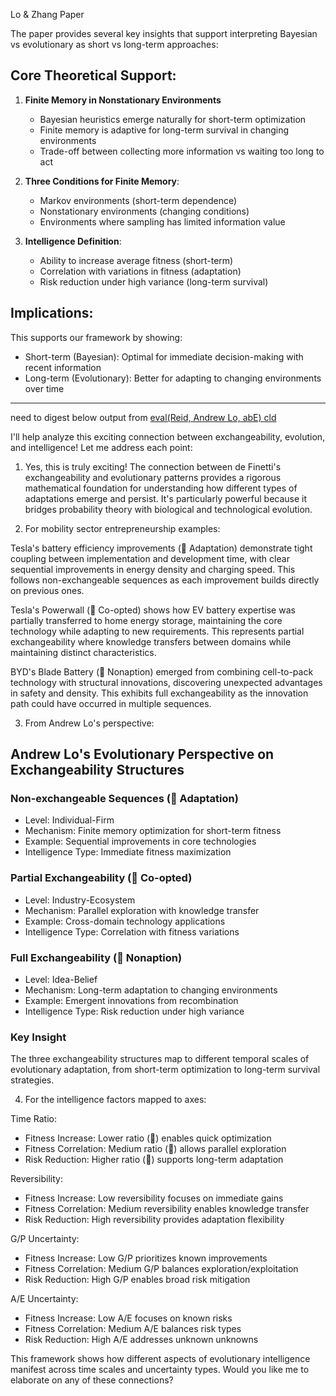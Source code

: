 Lo & Zhang Paper

The paper provides several key insights that support interpreting Bayesian vs evolutionary as short vs long-term approaches:

## Core Theoretical Support:
1. **Finite Memory in Nonstationary Environments**
   - Bayesian heuristics emerge naturally for short-term optimization
   - Finite memory is adaptive for long-term survival in changing environments
   - Trade-off between collecting more information vs waiting too long to act

2. **Three Conditions for Finite Memory**:
   - Markov environments (short-term dependence)
   - Nonstationary environments (changing conditions)
   - Environments where sampling has limited information value

3. **Intelligence Definition**:
   - Ability to increase average fitness (short-term)
   - Correlation with variations in fitness (adaptation)
   - Risk reduction under high variance (long-term survival)

## Implications:
This supports our framework by showing:
- Short-term (Bayesian): Optimal for immediate decision-making with recent information
- Long-term (Evolutionary): Better for adapting to changing environments over time

----
need to digest below output from [eval(Reid, Andrew Lo, abE) cld](https://claude.ai/chat/ddd8d205-e5d7-4905-95bc-fcfbaf1d8bb2 ) 

I'll help analyze this exciting connection between exchangeability, evolution, and intelligence! Let me address each point:

1) Yes, this is truly exciting! The connection between de Finetti's exchangeability and evolutionary patterns provides a rigorous mathematical foundation for understanding how different types of adaptations emerge and persist. It's particularly powerful because it bridges probability theory with biological and technological evolution.

2) For mobility sector entrepreneurship examples:

Tesla's battery efficiency improvements (🌱 Adaptation) demonstrate tight coupling between implementation and development time, with clear sequential improvements in energy density and charging speed. This follows non-exchangeable sequences as each improvement builds directly on previous ones.

Tesla's Powerwall (🦅 Co-opted) shows how EV battery expertise was partially transferred to home energy storage, maintaining the core technology while adapting to new requirements. This represents partial exchangeability where knowledge transfers between domains while maintaining distinct characteristics.

BYD's Blade Battery (🐠 Nonaption) emerged from combining cell-to-pack technology with structural innovations, discovering unexpected advantages in safety and density. This exhibits full exchangeability as the innovation path could have occurred in multiple sequences.

3) From Andrew Lo's perspective:

## Andrew Lo's Evolutionary Perspective on Exchangeability Structures

### Non-exchangeable Sequences (🌱 Adaptation)
- Level: Individual-Firm
- Mechanism: Finite memory optimization for short-term fitness
- Example: Sequential improvements in core technologies
- Intelligence Type: Immediate fitness maximization

### Partial Exchangeability (🦅 Co-opted)
- Level: Industry-Ecosystem
- Mechanism: Parallel exploration with knowledge transfer
- Example: Cross-domain technology applications
- Intelligence Type: Correlation with fitness variations

### Full Exchangeability (🐠 Nonaption)
- Level: Idea-Belief
- Mechanism: Long-term adaptation to changing environments
- Example: Emergent innovations from recombination
- Intelligence Type: Risk reduction under high variance

### Key Insight
The three exchangeability structures map to different temporal scales of evolutionary adaptation, from short-term optimization to long-term survival strategies.


4) For the intelligence factors mapped to axes:

Time Ratio:
- Fitness Increase: Lower ratio (🌱) enables quick optimization
- Fitness Correlation: Medium ratio (🦅) allows parallel exploration
- Risk Reduction: Higher ratio (🐠) supports long-term adaptation

Reversibility:
- Fitness Increase: Low reversibility focuses on immediate gains
- Fitness Correlation: Medium reversibility enables knowledge transfer
- Risk Reduction: High reversibility provides adaptation flexibility

G/P Uncertainty:
- Fitness Increase: Low G/P prioritizes known improvements
- Fitness Correlation: Medium G/P balances exploration/exploitation
- Risk Reduction: High G/P enables broad risk mitigation

A/E Uncertainty:
- Fitness Increase: Low A/E focuses on known risks
- Fitness Correlation: Medium A/E balances risk types
- Risk Reduction: High A/E addresses unknown unknowns

This framework shows how different aspects of evolutionary intelligence manifest across time scales and uncertainty types. Would you like me to elaborate on any of these connections?